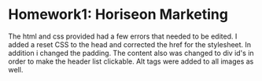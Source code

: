 # Homework1: Horiseon Marketing
The html and css provided had a few errors that needed to be edited. I added a reset CSS to the head and corrected the href for the stylesheet. In addition i changed the padding. The content also was changed to div id's in order to make the header list clickable. Alt tags were added to all images as well.
